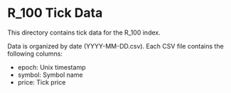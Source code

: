 # R_100 Tick Data

This directory contains tick data for the R_100 index.

Data is organized by date (YYYY-MM-DD.csv).
Each CSV file contains the following columns:

- epoch: Unix timestamp
- symbol: Symbol name
- price: Tick price
